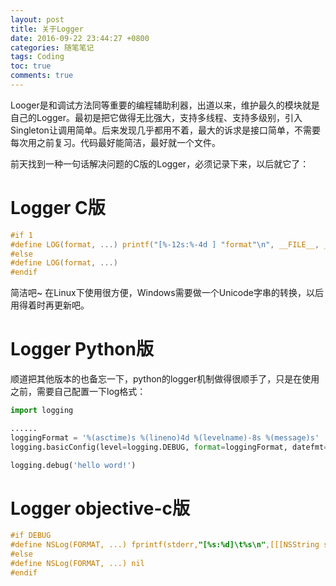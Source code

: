 ```yaml
---
layout: post
title: 关于Logger
date: 2016-09-22 23:44:27 +0800
categories: 随笔笔记
tags: Coding
toc: true
comments: true
---
```


Looger是和调试方法同等重要的编程辅助利器，出道以来，维护最久的模块就是自己的Logger。最初是把它做得无比强大，支持多线程、支持多级别，引入Singleton让调用简单。后来发现几乎都用不着，最大的诉求是接口简单，不需要每次用之前复习。代码最好能简洁，最好就一个文件。

前天找到一种一句话解决问题的C版的Logger，必须记录下来，以后就它了：
<!-- more -->
# Logger C版
``` c
#if 1
#define LOG(format, ...) printf("[%-12s:%-4d ] "format"\n", __FILE__, __LINE__, ##__VA_ARGS__)
#else
#define LOG(format, ...) 
#endif
```
简洁吧~ 在Linux下使用很方便，Windows需要做一个Unicode字串的转换，以后用得着时再更新吧。

# Logger Python版
顺道把其他版本的也备忘一下，python的logger机制做得很顺手了，只是在使用之前，需要自己配置一下log格式：
``` python
import logging

......
loggingFormat = '%(asctime)s %(lineno)4d %(levelname)-8s %(message)s'
logging.basicConfig(level=logging.DEBUG, format=loggingFormat, datefmt='%H:%M')

logging.debug('hello word!')
```

# Logger objective-c版
``` objective-c
#if DEBUG
#define NSLog(FORMAT, ...) fprintf(stderr,"[%s:%d]\t%s\n",[[[NSString stringWithUTF8String:__FILE__] lastPathComponent] UTF8String], __LINE__, [[NSString stringWithFormat:FORMAT, ##__VA_ARGS__] UTF8String])
#else
#define NSLog(FORMAT, ...) nil
#endif
```